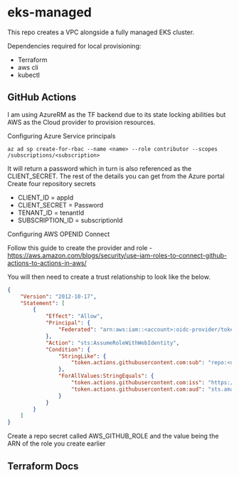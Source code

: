 # eks-managed
This repo creates a VPC alongside a fully managed EKS cluster.

Dependencies required for local provisioning:
* Terraform
* aws cli
* kubectl

## GitHub Actions

I am using AzureRM as the TF backend due to its state locking abilities but AWS as the Cloud provider to provision resources.

Configuring Azure Service principals
```shell
az ad sp create-for-rbac --name <name> --role contributor --scopes /subscriptions/<subscription>
```
It will return a password which in turn is also referenced as the CLIENT_SECRET. The rest of the details you can get from the Azure portal  
Create four repository secrets  
* CLIENT_ID = appId
* CLIENT_SECRET = Password
* TENANT_ID = tenantId
* SUBSCRIPTION_ID = subscriptionId

Configuring AWS OPENID Connect

Follow this guide to create the provider and role - https://aws.amazon.com/blogs/security/use-iam-roles-to-connect-github-actions-to-actions-in-aws/  

You will then need to create a trust relationship to look like the below.

```json
{
    "Version": "2012-10-17",
    "Statement": [
        {
            "Effect": "Allow",
            "Principal": {
                "Federated": "arn:aws:iam::<account>:oidc-provider/token.actions.githubusercontent.com"
            },
            "Action": "sts:AssumeRoleWithWebIdentity",
            "Condition": {
                "StringLike": {
                    "token.actions.githubusercontent.com:sub": "repo:<username>/<repo-name>:*"
                },
                "ForAllValues:StringEquals": {
                    "token.actions.githubusercontent.com:iss": "https://token.actions.githubusercontent.com",
                    "token.actions.githubusercontent.com:aud": "sts.amazonaws.com"
                }
            }
        }
    ]
}
```

Create a repo secret called AWS_GITHUB_ROLE and the value being the ARN of the role you create earlier

## Terraform Docs

<!-- BEGIN_TF_DOCS -->

<!-- END_TF_DOCS -->